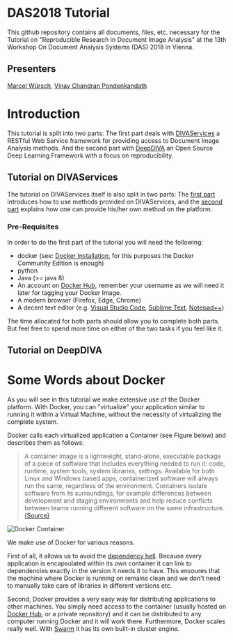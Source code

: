 # DAS2018 Tutorial
This github repository contains all documents, files, etc. necessary for the Tutorial on "Reproducible Research in Document Image Analysis" at the 13th Workshop On Document Analysis Systems (DAS) 2018 in Vienna.

## Presenters
[Marcel Würsch](http://diuf.unifr.ch/main/diva/home/people/marcel-w%C3%BCrsch), [Vinay Chandran Pondenkandath](http://diuf.unifr.ch/main/diva/home/people/vinay-chandran-pondenkandath)

# Introduction
This tutorial is split into two parts: The first part deals with [DIVAServices](http://divaservices.unifr.ch) a RESTful Web Service framework for providing access to Document Image Analysis methods. And the second part with [DeepDIVA]() an Open Source Deep Learning Framework with a focus on reproducibility.

## Tutorial on DIVAServices
The tutorial on DIVAServices itself is also split in two parts: The [first part](01-UseDivaServices/01-UseDivaServices.md) introduces how to use methods provided on DIVAServices, and the [second part](02-InstallMethod/02-InstallMethodOnDivaServices.md) explains how one can provide his/her own method on the platform.

### Pre-Requisites
In order to do the first part of the tutorial you will need the following:

- docker (see: [Docker Installation](https://docs.docker.com/install/), for this purposes the Docker Community Edition is enough)
- python
- Java (>= java 8)
- An account on [Docker Hub](http://hub.docker.com), remember your username as we will need it later for tagging your Docker Image.
- A modern browser (Firefox, Edge, Chrome)
- A decent text editor (e.g. [Visual Studio Code](https://code.visualstudio.com/), [Sublime Text](https://www.sublimetext.com/), [Notepad++](https://notepad-plus-plus.org/))

The time allocated for both parts should allow you to complete both parts.
But feel free to spend more time on either of the two tasks if you feel like it.
## Tutorial on DeepDIVA

# Some Words about Docker
As you will see in this tutorial we make extensive use of the Docker platform.
With Docker, you can "virtualize" your application similar to running it within a Virtual Machine, without the necessity of virtualizing the complete system.

Docker calls each virtualized application a Container (see Figure below) and describes them as follows:
 > A container image is a lightweight, stand-alone, executable package of a piece of software that includes everything needed to run it: code, runtime, system tools, system libraries, settings. Available for both Linux and Windows based apps, containerized software will always run the same, regardless of the environment. Containers isolate software from its surroundings, for example differences between development and staging environments and help reduce conflicts between teams running different software on the same infrastructure. [(Source)](https://www.docker.com/what-container#/virtual_machines)

![Docker Container](https://www.docker.com/sites/default/files/Package%20software.png)

We make use of Docker for various reasons.

First of all, it allows us to avoid the [dependency hell](https://en.wikipedia.org/wiki/Dependency_hell). Because every application is encapsulated within its own container it can link to dependencies exactly in the version it needs it to have. This ensoures that the machine where Docker is running on remains clean and we don't need to manually take care of libraries in different versions etc.

Second, Docker provides a very easy way for distributing applications to other machines. You simply need access to the container (usually hosted on [Docker Hub](https://hub.docker.com/), or a private repository) and it can be distributed to any computer running Docker and it will work there. 
Furthermore, Docker scales really well. With [Swarm](https://docs.docker.com/engine/swarm/) it has its own built-in cluster engine.